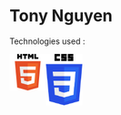 # Tony Nguyen

Technologies used :

<img align="left" alt="HTML5 logo" width="64px" src="https://raw.githubusercontent.com/tony-nguyen1/tony-nguyen1/main/.github/images/HTML5Logo.svg"/>
<img align="left" alt="CSS3 logo" width="64px" src="https://raw.githubusercontent.com/tony-nguyen1/tony-nguyen1/main/.github/images/CSS3Logo.svg"/>
